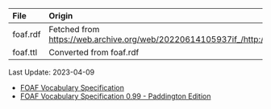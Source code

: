| File                              | Origin                                                                                                |
|:----------------------------------|:------------------------------------------------------------------------------------------------------|
| foaf.rdf                          | Fetched from <https://web.archive.org/web/20220614105937if_/http://xmlns.com/foaf/spec/20140114.rdf>  |
| foaf.ttl                          | Converted from foaf.rdf                                                                               |

Last Update: 2023-04-09

* [FOAF Vocabulary Specification](http://xmlns.com/foaf/0.1/)
* [FOAF Vocabulary Specification 0.99 - Paddington Edition](https://web.archive.org/web/20220518003509/http://xmlns.com/foaf/spec/20140114.html)
